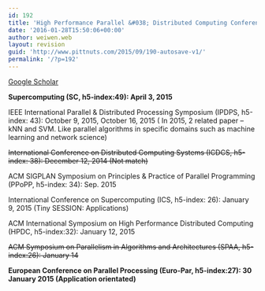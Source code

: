 ```yaml
---
id: 192
title: 'High Performance Parallel &#038; Distributed Computing Conferences (deadline)'
date: '2016-01-28T15:50:06+00:00'
author: weiwen.web
layout: revision
guid: 'http://www.pittnuts.com/2015/09/190-autosave-v1/'
permalink: '/?p=192'
---
```


[Google Scholar](https://scholar.google.com/citations?view_op=top_venues&hl=en&vq=eng_computingsystems)

**Supercomputing (SC, h5-index:49): April 3, 2015**

IEEE International Parallel &amp; Distributed Processing Symposium (IPDPS, h5-index: 43): October 9, 2015, October 16, 2015 ( In 2015, 2 related paper – kNN and SVM. Like parallel algorithms in specific domains such as machine learning and network science)

<del>International Conference on Distributed Computing Systems (ICDCS, h5-index: 38): December 12, 2014 (Not match)</del>

ACM SIGPLAN Symposium on Principles &amp; Practice of Parallel Programming (PPoPP, h5-index: 34): Sep. 2015

International Conference on Supercomputing (ICS, h5-index: 26): January 9, 2015 (Tiny SESSION: Applications)

ACM International Symposium on High Performance Distributed Computing (HPDC, h5-index:32): January 12, 2015

<del>ACM Symposium on Parallelism in Algorithms and Architectures (SPAA, h5-index:26): January 14</del>

**European Conference on Parallel Processing (Euro-Par, h5-index:27): 30 January 2015 (Application orientated)**